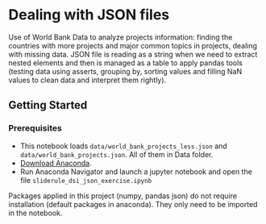 # Dealing with JSON files

Use of World Bank Data to analyze projects information: finding the countries with more projects and major common topics in projects, dealing with missing data. JSON file is reading as a string when we need to extract nested elements and then is managed as a table to apply pandas tools (testing data using asserts, grouping by, sorting values and filling NaN values to clean data and interpret them rightly).

## Getting Started

### Prerequisites

- This notebook loads `data/world_bank_projects_less.json` and `data/world_bank_projects.json`. All of them in Data folder.
- [Download Anaconda](https://www.anaconda.com/distribution/).
- Run Anaconda Navigator and launch a jupyter notebook and open the file `sliderule_dsi_json_exercise.ipynb`

Packages applied in this project (numpy, pandas json) do not require installation (default packages in anaconda). They only need to be imported in the notebook.
